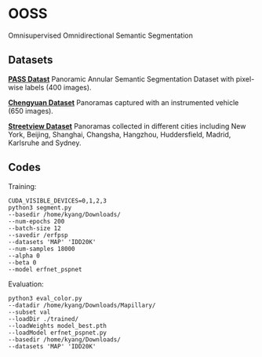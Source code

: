 # OOSS
Omnisupervised Omnidirectional Semantic Segmentation

## Datasets
[**PASS Datast**](https://drive.google.com/file/d/1A_P2u5HUbrHZnKJYAOL2f7JLxxj69LqB/view?usp=sharing)
Panoramic Annular Semantic Segmentation Dataset with pixel-wise labels (400 images).

[**Chengyuan Dataset**](https://drive.google.com/file/d/1xMUeptlceWpjLmqUKeOasRmGg1J9QF-h/view?usp=sharing)
Panoramas captured with an instrumented vehicle (650 images).

[**Streetview Dataset**](https://drive.google.com/file/d/1_tZiYdRCQASJhNiR6MAPC_P_F1EbpEw0/view?usp=sharing)
Panoramas collected in different cities including New York, Beijing, Shanghai, Changsha, Hangzhou, Huddersfield, Madrid, Karlsruhe and Sydney.

## Codes
Training:
```
CUDA_VISIBLE_DEVICES=0,1,2,3
python3 segment.py
--basedir /home/kyang/Downloads/
--num-epochs 200
--batch-size 12
--savedir /erfpsp
--datasets 'MAP' 'IDD20K'
--num-samples 18000
--alpha 0
--beta 0
--model erfnet_pspnet
```

Evaluation:
```
python3 eval_color.py
--datadir /home/kyang/Downloads/Mapillary/
--subset val
--loadDir ./trained/
--loadWeights model_best.pth
--loadModel erfnet_pspnet.py
--basedir /home/kyang/Downloads/
--datasets 'MAP' 'IDD20K'
```
